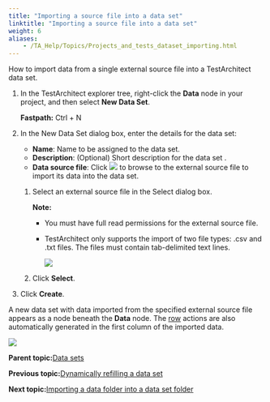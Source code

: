 ```yaml
--- 
title: "Importing a source file into a data set"
linktitle: "Importing a source file into a data set"
weight: 6
aliases: 
    - /TA_Help/Topics/Projects_and_tests_dataset_importing.html
---
```


How to import data from a single external source file into a TestArchitect data set.

1.  In the TestArchitect explorer tree, right-click the **Data** node in your project, and then select **New Data Set**.

    **Fastpath:** Ctrl + N

2.  In the New Data Set dialog box, enter the details for the data set:

    -   **Name**: Name to be assigned to the data set.
    -   **Description**: \(Optional\) Short description for the data set .
    -   **Data source file**: Click ![](/images//Images/btn.browse-ellipsis.01.png) to browse to the external source file to import its data into the data set.
    1.  Select an external source file in the Select dialog box.

        **Note:**

        -   You must have full read permissions for the external source file.
        -   TestArchitect only supports the import of two file types: .csv and .txt files. The files must contain tab-delimited text lines.

            ![](/images//Images/tab_delimited_text_file.png)

    2.  Click **Select**.

3.  Click **Create**.


A new data set with data imported from the specified external source file appears as a node beneath the **Data** node. The [row](/TA_Automation/Topics/bia_row.html) actions are also automatically generated in the first column of the imported data.

![](/images//Images/import_external_data_source.png)

**Parent topic:**[Data sets](/TA_Help/Topics/Projects_and_tests_dataset.html)

**Previous topic:**[Dynamically refilling a data set](/TA_Help/Topics/Projects_and_tests_dataset_refilling.html)

**Next topic:**[Importing a data folder into a data set folder](/TA_Help/Topics/Projects_and_tests_dataset_importing_data_folder.html)

